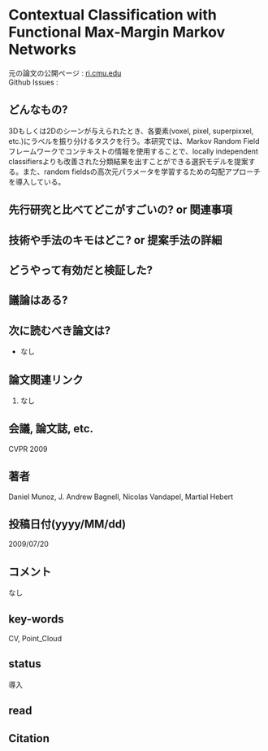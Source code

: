# Contextual Classification with Functional Max-Margin Markov Networks

元の論文の公開ページ : [ri.cmu.edu](https://www.ri.cmu.edu/pub_files/2009/6/munoz_cvpr_09.pdf)  
Github Issues : 

## どんなもの?
3Dもしくは2Dのシーンが与えられたとき、各要素(voxel, pixel, superpixxel, etc.)にラベルを振り分けるタスクを行う。本研究では、Markov Random Fieldフレームワークでコンテキストの情報を使用することで、locally independent classifiersよりも改善された分類結果を出すことができる選択モデルを提案する。また、random fieldsの高次元パラメータを学習するための勾配アプローチを導入している。

## 先行研究と比べてどこがすごいの? or 関連事項

## 技術や手法のキモはどこ? or 提案手法の詳細

## どうやって有効だと検証した?

## 議論はある?

## 次に読むべき論文は?
- なし

## 論文関連リンク
1. なし

## 会議, 論文誌, etc.
CVPR 2009

## 著者
Daniel Munoz, J. Andrew Bagnell, Nicolas Vandapel, Martial Hebert

## 投稿日付(yyyy/MM/dd)
2009/07/20

## コメント
なし

## key-words
CV, Point_Cloud

## status
導入

## read

## Citation
